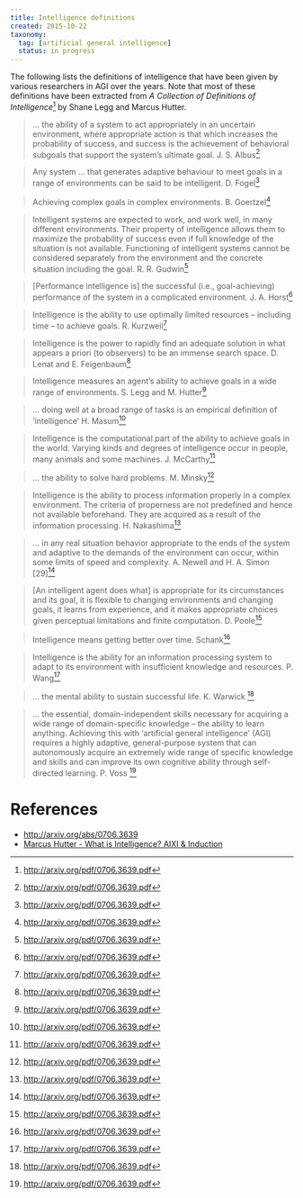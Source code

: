 ```yaml
---
title: Intelligence definitions
created: 2015-10-22
taxonomy:
  tag: [artificial general intelligence]
  status: in progress
---
```


The following lists the definitions of intelligence that have been given by various researchers in AGI over the years. Note that most of these definitions have been extracted from *A Collection of Definitions of Intelligence*[^1] by Shane Legg and Marcus Hutter.

> ... the ability of a system to act appropriately in an uncertain environment, where appropriate action is that which increases the probability of success, and success is the achievement of behavioral subgoals that support the system’s ultimate goal.
J. S. Albus[^1]

> Any system ... that generates adaptive behaviour to meet goals in a range of environments can be said to be intelligent.
D. Fogel[^1]

> Achieving complex goals in complex environments.
B. Goertzel[^1]

> Intelligent systems are expected to work, and work well, in many different environments. Their property of intelligence allows them to maximize the probability of success even if full knowledge of the situation is not available. Functioning of intelligent systems cannot be considered separately from the environment and the concrete situation including the goal.
R. R. Gudwin[^1]

> [Performance intelligence is] the successful (i.e., goal-achieving) performance of the system in a complicated environment.
J. A. Horst[^1]

> Intelligence is the ability to use optimally limited resources – including time – to achieve goals.
R. Kurzweil[^1]

> Intelligence is the power to rapidly find an adequate solution in what appears a priori (to observers) to be an immense search space.
D. Lenat and E. Feigenbaum[^1]

> Intelligence measures an agent’s ability to achieve goals in a wide range of environments.
S. Legg and M. Hutter[^1]

> ... doing well at a broad range of tasks is an empirical definition of ‘intelligence’
H. Masum[^1]

> Intelligence is the computational part of the ability to achieve goals in the world. Varying kinds and degrees of intelligence occur in people, many animals and some machines.
J. McCarthy[^1]

> ... the ability to solve hard problems.
M. Minsky[^1]

> Intelligence is the ability to process information properly in a complex environment. The criteria of properness are not predefined and hence not available beforehand. They are acquired as a result of the information processing.
H. Nakashima[^1]

> ... in any real situation behavior appropriate to the ends of the system and adaptive to the demands of the environment can occur, within some limits of speed and complexity.
A. Newell and H. A. Simon [29][^1]

> [An intelligent agent does what] is appropriate for its circumstances and its goal, it is flexible to changing environments and changing goals, it learns from experience, and it makes appropriate choices given perceptual limitations and finite computation.
D. Poole[^1]

> Intelligence means getting better over time.
Schank[^1]

> Intelligence is the ability for an information processing system to adapt to its environment with insufficient knowledge and resources.
P. Wang[^1]

> ... the mental ability to sustain successful life.
K. Warwick [^1]

> ... the essential, domain-independent skills necessary for acquiring a wide range of domain-specific knowledge – the ability to learn anything. Achieving this with ‘artificial general intelligence’ (AGI) requires a highly adaptive, general-purpose system that can autonomously acquire an extremely wide range of specific knowledge and skills and can improve its own cognitive ability through self-directed learning.
P. Voss [^1]

# References
[^1]: http://arxiv.org/pdf/0706.3639.pdf

* http://arxiv.org/abs/0706.3639
* [Marcus Hutter - What is Intelligence? AIXI & Induction](https://www.youtube.com/watch?v=F2bQ5TSB-cE)
